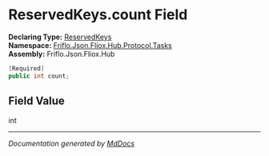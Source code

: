 ﻿<!--  
  <auto-generated>   
    The contents of this file were generated by a tool.  
    Changes to this file may be list if the file is regenerated  
  </auto-generated>   
-->

# ReservedKeys.count Field

**Declaring Type:** [ReservedKeys](../index.md)  
**Namespace:** [Friflo.Json.Fliox.Hub.Protocol.Tasks](../../index.md)  
**Assembly:** Friflo.Json.Fliox.Hub

```csharp
[Required]
public int count;
```

## Field Value

int

___

*Documentation generated by [MdDocs](https://github.com/ap0llo/mddocs)*
